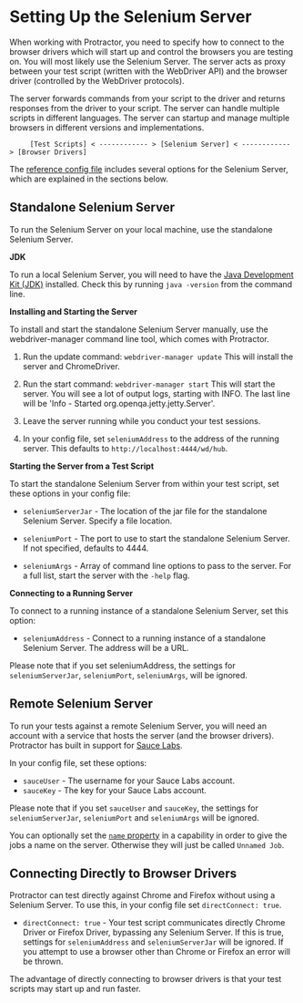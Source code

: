 Setting Up the Selenium Server
==============================

When working with Protractor, you need to specify how to connect to the browser drivers which will start up and control the browsers you are testing on. You will most likely use the Selenium Server. The server acts as proxy between your test script (written with the WebDriver API) and the browser driver (controlled by the WebDriver protocols).

The server forwards commands from your script to the driver and returns responses from the driver to your script. The server can handle multiple scripts in different languages. The server can startup and manage multiple browsers in different versions and implementations.

         [Test Scripts] < ------------ > [Selenium Server] < ------------ > [Browser Drivers]

The [reference config file](/docs/referenceConf.js) includes several options for the Selenium Server, which are explained in the sections below.


Standalone Selenium Server
--------------------------

To run the Selenium Server on your local machine, use the standalone Selenium Server. 

**JDK**

To run a local Selenium Server, you will need to have the [Java Development Kit (JDK)](http://www.oracle.com/technetwork/java/javase/downloads/index.html) installed.  Check this by running `java -version` from the command line.


**Installing and Starting the Server**

To install and start the standalone Selenium Server manually, use the webdriver-manager command line tool, which comes with Protractor.

1. Run the update command:
    `webdriver-manager update`
     This will install the server and ChromeDriver.

2. Run the start command:
   `webdriver-manager start`
    This will start the server. You will see a lot of output logs, starting with INFO. The last 
    line will  be 'Info - Started org.openqa.jetty.jetty.Server'.

3. Leave the server running while you conduct your test sessions.

4. In your config file, set `seleniumAddress` to the address of the running server. This defaults to
   `http://localhost:4444/wd/hub`.


**Starting the Server from a Test Script**

To start the standalone Selenium Server from within your test script, set these options in your config file:

 - `seleniumServerJar` -  The location of the jar file for the standalone Selenium Server. Specify a file location.

 - `seleniumPort` - The port to use to start the standalone Selenium Server. If not specified, defaults to 4444.

 - `seleniumArgs` -  Array of command line options to pass to the server. For a full list, start the server with the `-help` flag.

**Connecting to a Running Server**

To connect to a running instance of a standalone Selenium Server, set this option:

 - `seleniumAddress` -  Connect to a running instance of a standalone Selenium Server. The address will be a URL.

Please note that if you set seleniumAddress, the settings for `seleniumServerJar`, `seleniumPort`, `seleniumArgs`, will be ignored.


Remote Selenium Server
----------------------

To run your tests against a remote Selenium Server, you will need an account with a service that hosts the server (and the browser drivers). Protractor has built in support for [Sauce Labs](http://www.saucelabs.com).

In your config file, set these options:
 - `sauceUser` -  The username for your Sauce Labs account.
 - `sauceKey` -  The key for your Sauce Labs account.

Please note that if you set `sauceUser` and `sauceKey`, the settings for `seleniumServerJar`, `seleniumPort` and `seleniumArgs` will be ignored.

You can optionally set the [`name` property](referenceConf.js#L113) in a capability in order to give the jobs a name on the server.  Otherwise they will just be called `Unnamed Job`.


Connecting Directly to Browser Drivers
--------------------------------------

Protractor can test directly against Chrome and Firefox without using a Selenium Server. To use this, in your config file set `directConnect: true`.

 - `directConnect: true` -  Your test script communicates directly Chrome Driver or Firefox Driver, bypassing any Selenium Server. If this is true, settings for `seleniumAddress` and `seleniumServerJar` will be ignored. If you attempt to use a browser other than Chrome or Firefox an error will be thrown.

The advantage of directly connecting to browser drivers is that your test scripts may start up and run faster.
